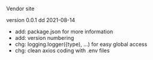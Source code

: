Vendor site

version 0.0.1 dd 2021-08-14
- add: package.json for more information
- add: version numbering
- chg: logging.logger({type), ...) for easy global access
- chg: clean axios coding with .env files 
